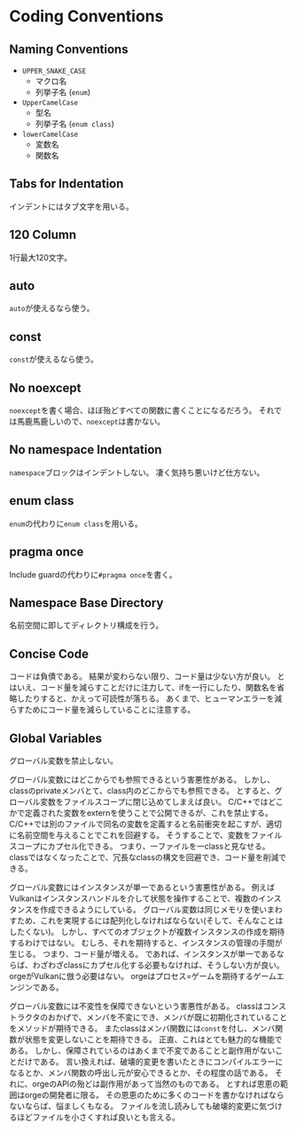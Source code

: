# Coding Conventions

## Naming Conventions

- `UPPER_SNAKE_CASE`
  - マクロ名
  - 列挙子名 (`enum`)
- `UpperCamelCase`
  - 型名
  - 列挙子名 (`enum class`)
- `lowerCamelCase`
  - 変数名
  - 関数名

## Tabs for Indentation

インデントにはタブ文字を用いる。

## 120 Column

1行最大120文字。

## auto

`auto`が使えるなら使う。

## const

`const`が使えるなら使う。

## No noexcept

`noexcept`を書く場合、ほぼ殆どすべての関数に書くことになるだろう。
それでは馬鹿馬鹿しいので、`noexcept`は書かない。

## No namespace Indentation

`namespace`ブロックはインデントしない。
凄く気持ち悪いけど仕方ない。

## enum class

`enum`の代わりに`enum class`を用いる。

## pragma once

Include guardの代わりに`#pragma once`を書く。

## Namespace Base Directory

名前空間に即してディレクトリ構成を行う。

## Concise Code

コードは負債である。
結果が変わらない限り、コード量は少ない方が良い。
とはいえ、コード量を減らすことだけに注力して、ifを一行にしたり、関数名を省略したりすると、かえって可読性が落ちる。
あくまで、ヒューマンエラーを減らすためにコード量を減らしていることに注意する。

## Global Variables

グローバル変数を禁止しない。

グローバル変数にはどこからでも参照できるという害悪性がある。
しかし、classのprivateメンバとて、class内のどこからでも参照できる。
とすると、グローバル変数をファイルスコープに閉じ込めてしまえば良い。
C/C++ではどこかで定義された変数をexternを使うことで公開できるが、これを禁止する。
C/C++では別のファイルで同名の変数を定義すると名前衝突を起こすが、適切に名前空間を与えることでこれを回避する。
そうすることで、変数をファイルスコープにカプセル化できる。
つまり、一ファイルを一classと見なせる。
classではなくなったことで、冗長なclassの構文を回避でき、コード量を削減できる。

グローバル変数にはインスタンスが単一であるという害悪性がある。
例えばVulkanはインスタンスハンドルを介して状態を操作することで、複数のインスタンスを作成できるようにしている。
グローバル変数は同じメモリを使いまわすため、これを実現するには配列化しなければならない(そして、そんなことはしたくない)。
しかし、すべてのオブジェクトが複数インスタンスの作成を期待するわけではない。
むしろ、それを期待すると、インスタンスの管理の手間が生じる。
つまり、コード量が増える。
であれば、インスタンスが単一であるならば、わざわざclassにカプセル化する必要もなければ、そうしない方が良い。
orgeがVulkanに倣う必要はない。
orgeはプロセス=ゲームを期待するゲームエンジンである。

グローバル変数には不変性を保障できないという害悪性がある。
classはコンストラクタのおかげで、メンバを不変にでき、メンバが既に初期化されていることをメソッドが期待できる。
またclassはメンバ関数には`const`を付し、メンバ関数が状態を変更しないことを期待できる。
正直、これはとても魅力的な機能である。
しかし、保障されているのはあくまで不変であることと副作用がないことだけである。
言い換えれば、破壊的変更を書いたときにコンパイルエラーになるとか、メンバ関数の呼出し元が安心できるとか、その程度の話である。
それに、orgeのAPIの殆どは副作用があって当然のものである。
とすれば恩恵の範囲はorgeの開発者に限る。
その恩恵のために多くのコードを書かなければならないならば、悩ましくもなる。
ファイルを流し読みしても破壊的変更に気づけるほどファイルを小さくすれば良いとも言える。
